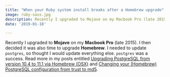 ```yaml
---
title: "When your Ruby system install breaks after a Homebrew upgrade"
image: ruby-sass.jpg
description: Recently I upgraded to Mojave on my Macbook Pro (late 2015). Unbeknownst to me until today, my Ruby system install broke in the process.
date: '2019-01-18'

---
```


Recently I upgraded to **Mojave** on my **Macbook Pro** (late 2015). I then decided it was also time to upgrade **Homebrew**. I needed to update `postgres`, so thought I would update everything else. `postgres` was a success. Read more in my posts entitled [Upgrading PostgreSQL from version 10.4 to 11.1 via Homebrew (OSX)]() and [Changing your (Homebrew) PostgreSQL configuration from trust to md5]().
